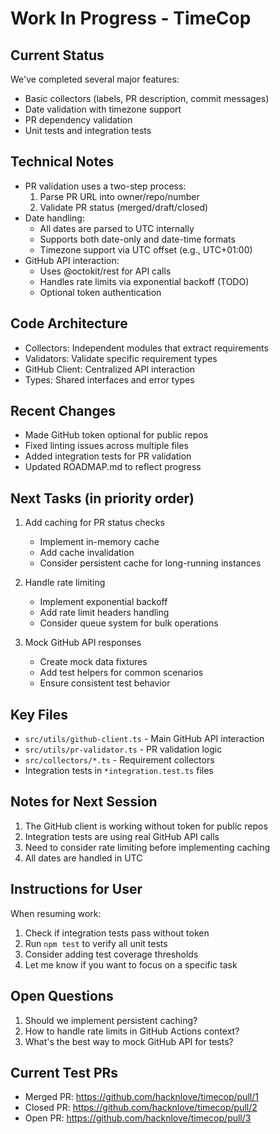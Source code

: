 # Work In Progress - TimeCop

## Current Status

We've completed several major features:

- Basic collectors (labels, PR description, commit messages)
- Date validation with timezone support
- PR dependency validation
- Unit tests and integration tests

## Technical Notes

- PR validation uses a two-step process:
  1. Parse PR URL into owner/repo/number
  2. Validate PR status (merged/draft/closed)
- Date handling:
  - All dates are parsed to UTC internally
  - Supports both date-only and date-time formats
  - Timezone support via UTC offset (e.g., UTC+01:00)
- GitHub API interaction:
  - Uses @octokit/rest for API calls
  - Handles rate limits via exponential backoff (TODO)
  - Optional token authentication

## Code Architecture

- Collectors: Independent modules that extract requirements
- Validators: Validate specific requirement types
- GitHub Client: Centralized API interaction
- Types: Shared interfaces and error types

## Recent Changes

- Made GitHub token optional for public repos
- Fixed linting issues across multiple files
- Added integration tests for PR validation
- Updated ROADMAP.md to reflect progress

## Next Tasks (in priority order)

1. Add caching for PR status checks

   - Implement in-memory cache
   - Add cache invalidation
   - Consider persistent cache for long-running instances

2. Handle rate limiting

   - Implement exponential backoff
   - Add rate limit headers handling
   - Consider queue system for bulk operations

3. Mock GitHub API responses
   - Create mock data fixtures
   - Add test helpers for common scenarios
   - Ensure consistent test behavior

## Key Files

- `src/utils/github-client.ts` - Main GitHub API interaction
- `src/utils/pr-validator.ts` - PR validation logic
- `src/collectors/*.ts` - Requirement collectors
- Integration tests in `*integration.test.ts` files

## Notes for Next Session

1. The GitHub client is working without token for public repos
2. Integration tests are using real GitHub API calls
3. Need to consider rate limiting before implementing caching
4. All dates are handled in UTC

## Instructions for User

When resuming work:

1. Check if integration tests pass without token
2. Run `npm test` to verify all unit tests
3. Consider adding test coverage thresholds
4. Let me know if you want to focus on a specific task

## Open Questions

1. Should we implement persistent caching?
2. How to handle rate limits in GitHub Actions context?
3. What's the best way to mock GitHub API for tests?

## Current Test PRs

- Merged PR: https://github.com/hacknlove/timecop/pull/1
- Closed PR: https://github.com/hacknlove/timecop/pull/2
- Open PR: https://github.com/hacknlove/timecop/pull/3
